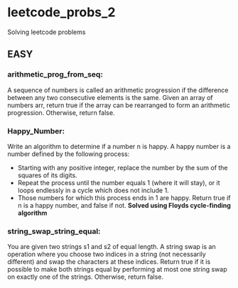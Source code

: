 # leetcode_probs_2
Solving leetcode problems
## EASY
### arithmetic_prog_from_seq:
A sequence of numbers is called an arithmetic progression if the difference between any two consecutive elements is the same. Given an array of numbers arr, return true if the array can be rearranged to form an arithmetic progression. Otherwise, return false.
### Happy_Number:
Write an algorithm to determine if a number n is happy. A happy number is a number defined by the following process:
- Starting with any positive integer, replace the number by the sum of the squares of its digits.
- Repeat the process until the number equals 1 (where it will stay), or it loops endlessly in a cycle which does not include 1.
- Those numbers for which this process ends in 1 are happy. Return true if n is a happy number, and false if not. **Solved using Floyds cycle-finding algorithm**
### string_swap_string_equal: 
You are given two strings s1 and s2 of equal length. A string swap is an operation where you choose two indices in a string (not necessarily different) and swap the characters at these indices.
Return true if it is possible to make both strings equal by performing at most one string swap on exactly one of the strings. Otherwise, return false. 